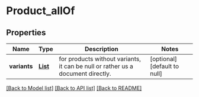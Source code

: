 # Product_allOf
## Properties

Name | Type | Description | Notes
------------ | ------------- | ------------- | -------------
**variants** | [**List**](Document.md) | for products without variants, it can be null or rather us a document directly. | [optional] [default to null]

[[Back to Model list]](../index.md#documentation-for-models) [[Back to API list]](../index.md#documentation-for-api-endpoints) [[Back to README]](../index.md)

